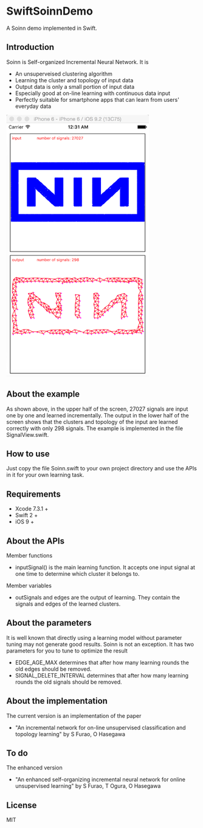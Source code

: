 # SwiftSoinnDemo
A Soinn demo implemented in Swift.

## Introduction
Soinn is Self-organized Incremental Neural Network. It is 
 * An unsuperveised clustering algorithm
  * Learning the cluster and topology of input data
  * Output data is only a small portion of input data
 * Especially good at on-line learning with continuous data input
 * Perfectly suitable for smartphone apps that can learn from users' everyday data

<p>
  <img src="https://github.com/shuuchen/SwiftSoinnDemo/blob/master/result03.png" height="689" width="375"  />
</p>

## About the example
As shown above, in the upper half of the screen, 27027 signals are input one by one and learned incrementally. The output in the lower half of the screen shows that the clusters and topology of the input are learned correctly with only 298 signals. The example is implemented in the file SignalView.swift.

## How to use
Just copy the file Soinn.swift to your own project directory and use the APIs in it for your own learning task. 

## Requirements
* Xcode 7.3.1 +
* Swift 2 +
* iOS 9 +

## About the APIs
Member functions 
* inputSignal() is the main learning function. It accepts one input signal at one time to determine which cluster it belongs to.

Member variables 
* outSignals and edges are the output of learning. They contain the signals and edges of the learned clusters.

## About the parameters
It is well known that directly using a learning model without parameter tuning may not generate good results. Soinn is not an exception. It has two parameters for you to tune to optimize the result
* EDGE_AGE_MAX determines that after how many learning rounds the old edges should be removed.
* SIGNAL_DELETE_INTERVAL determines that after how many learning rounds the old signals should be removed.

## About the implementation
The current version is an implementation of the paper
* "An incremental network for on-line unsupervised classification and topology learning" by S Furao, O Hasegawa

## To do
The enhanced version
* "An enhanced self-organizing incremental neural network for online unsupervised learning" by S Furao, T Ogura, O Hasegawa

## License
MIT

